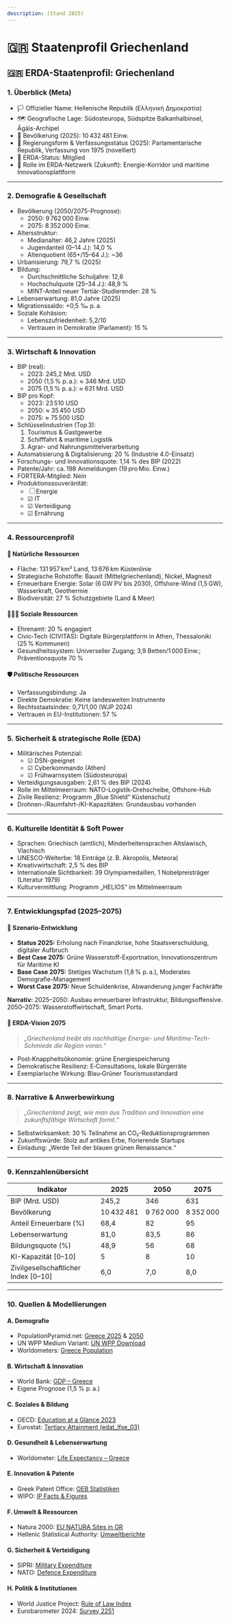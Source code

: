 ```yaml
---
description: (Stand 2025)
---
```


# 🇬🇷 Staatenprofil Griechenland

## 🇬🇷 ERDA-Staatenprofil: Griechenland

### 1. Überblick (Meta)

* 🏳️ Offizieller Name: Hellenische Republik (Ελληνική Δημοκρατία)
* 🗺️ Geografische Lage: Südosteuropa, Südspitze Balkanhalbinsel, Ägäis-Archipel
* 👥 Bevölkerung (2025): 10 432 481 Einw.
* 🧠 Regierungsform & Verfassungsstatus (2025): Parlamentarische Republik, Verfassung von 1975 (novelliert)
* 📅 ERDA-Status: Mitglied
* 🧭 Rolle im ERDA-Netzwerk (Zukunft): Energie-Korridor und maritime Innovationsplattform

***

### 2. Demografie & Gesellschaft

* Bevölkerung (2050/2075-Prognose):
  * 2050: 9 762 000 Einw.
  * 2075: 8 352 000 Einw.
* Altersstruktur:
  * Medianalter: 46,2 Jahre (2025)
  * Jugendanteil (0–14 J.): 14,0 %
  * Altenquotient (65+/15–64 J.): \~36
* Urbanisierung: 79,7 % (2025)
* Bildung:
  * Durchschnittliche Schuljahre: 12,6
  * Hochschulquote (25–34 J.): 48,9 %
  * MINT-Anteil neuer Tertiär-Studierender: 28 %
* Lebenserwartung: 81,0 Jahre (2025)
* Migrationssaldo: +0,5 ‰ p. a.
* Soziale Kohäsion:
  * Lebenszufriedenheit: 5,2/10
  * Vertrauen in Demokratie (Parlament): 15 %

***

### 3. Wirtschaft & Innovation

* BIP (real):
  * 2023: 245,2 Mrd. USD
  * 2050 (1,5 % p. a.): ≈ 346 Mrd. USD
  * 2075 (1,5 % p. a.): ≈ 631 Mrd. USD
* BIP pro Kopf:
  * 2023: 23 510 USD
  * 2050: ≈ 35 450 USD
  * 2075: ≈ 75 500 USD
* Schlüsselindustrien (Top 3):
  1. Tourismus & Gastgewerbe
  2. Schifffahrt & maritime Logistik
  3. Agrar- und Nahrungsmittelverarbeitung
* Automatisierung & Digitalisierung: 20 % (Industrie 4.0-Einsatz)
* Forschungs- und Innovationsquote: 1,14 % des BIP (2022)
* Patente/Jahr: ca. 198 Anmeldungen (19 pro Mio. Einw.)
* FORTERA-Mitglied: Nein
* Produktionssouveränität:
  * ☐ Energie
  * ☑ IT
  * ☑ Verteidigung
  * ☑ Ernährung

***

### 4. Ressourcenprofil

#### 🌱 Natürliche Ressourcen

* Fläche: 131 957 km² Land, 13 676 km Küstenlinie
* Strategische Rohstoffe: Bauxit (Mittelgriechenland), Nickel, Magnesit
* Erneuerbare Energie: Solar (6 GW PV bis 2030), Offshore-Wind (1,5 GW), Wasserkraft, Geothermie
* Biodiversität: 27 % Schutzgebiete (Land & Meer)

#### 🧑‍🤝‍🧑 Soziale Ressourcen

* Ehrenamt: 20 % engagiert
* Civic‑Tech (CIVITAS): Digitale Bürgerplattform in Athen, Thessaloniki (25 % Kommunen)
* Gesundheitssystem: Universeller Zugang; 3,9 Betten/1 000 Einw.; Präventionsquote 70 %

#### 🛡️ Politische Ressourcen

* Verfassungsbindung: Ja
* Direkte Demokratie: Keine landesweiten Instrumente
* Rechtsstaatsindex: 0,71/1,00 (WJP 2024)
* Vertrauen in EU-Institutionen: 57 %

***

### 5. Sicherheit & strategische Rolle (EDA)

* Militärisches Potenzial:
  * ☑ DSN-geeignet
  * ☑ Cyberkommando (Athen)
  * ☑ Frühwarnsystem (Südosteuropa)
* Verteidigungsausgaben: 2,61 % des BIP (2024)
* Rolle im Mittelmeerraum: NATO-Logistik-Drehscheibe, Offshore-Hub
* Zivile Resilienz: Programm „Blue Shield“ Küstenschutz
* Drohnen-/Raumfahrt-/KI-Kapazitäten: Grundausbau vorhanden

***

### 6. Kulturelle Identität & Soft Power

* Sprachen: Griechisch (amtlich), Minderheitensprachen Altslawisch, Vlachisch
* UNESCO-Welterbe: 18 Einträge (z. B. Akropolis, Meteora)
* Kreativwirtschaft: 2,5 % des BIP
* Internationale Sichtbarkeit: 39 Olympiamedaillen, 1 Nobelpreisträger (Literatur 1979)
* Kulturvermittlung: Programm „HELIOS“ im Mittelmeerraum

***

### 7. Entwicklungspfad (2025–2075)

#### 🔭 Szenario-Entwicklung

* **Status 2025:** Erholung nach Finanzkrise, hohe Staatsverschuldung, digitaler Aufbruch
* **Best Case 2075:** Grüne Wasserstoff-Exportnation, Innovationszentrum für Maritime KI
* **Base Case 2075:** Stetiges Wachstum (1,8 % p. a.), Moderates Demografie-Management
* **Worst Case 2075:** Neue Schuldenkrise, Abwanderung junger Fachkräfte

**Narrativ:** 2025–2050: Ausbau erneuerbarer Infrastruktur, Bildungsoffensive. 2050–2075: Wasserstoffwirtschaft, Smart Ports.

#### 🚀 ERDA-Vision 2075

> _„Griechenland treibt als nachhaltige Energie- und Maritime-Tech-Schmiede die Region voran.“_

* Post‑Knappheitsökonomie: grüne Energiespeicherung
* Demokratische Resilienz: E‑Consultations, lokale Bürgerräte
* Exemplarische Wirkung: Blau‑Grüner Tourismusstandard

***

### 8. Narrative & Anwerbewirkung

> _„Griechenland zeigt, wie man aus Tradition und Innovation eine zukunftsfähige Wirtschaft formt.“_

* Selbstwirksamkeit: 30 % Teilnahme an CO₂-Reduktionsprogrammen
* Zukunftswürde: Stolz auf antikes Erbe, florierende Startups
* Einladung: „Werde Teil der blauen grünen Renaissance.“

***

### 9. Kennzahlenübersicht

| Indikator                             | 2025       | 2050      | 2075      |
| ------------------------------------- | ---------- | --------- | --------- |
| BIP (Mrd. USD)                        | 245,2      | 346       | 631       |
| Bevölkerung                           | 10 432 481 | 9 762 000 | 8 352 000 |
| Anteil Erneuerbare (%)                | 68,4       | 82        | 95        |
| Lebenserwartung                       | 81,0       | 83,5      | 86        |
| Bildungsquote (%)                     | 48,9       | 56        | 68        |
| KI-Kapazität \[0–10]                  | 5          | 8         | 10        |
| Zivilgesellschaftlicher Index \[0–10] | 6,0        | 7,0       | 8,0       |

***

### 10. Quellen & Modellierungen

#### A. Demografie

* PopulationPyramid.net: [Greece 2025](https://www.populationpyramid.net/greece/2025/) & [2050](https://www.populationpyramid.net/greece/2050/)
* UN WPP Medium Variant: [UN WPP Download](https://population.un.org/wpp/Download/Standard/Population/)
* Worldometers: [Greece Population](https://www.worldometers.info/world-population/greece-population/)

#### B. Wirtschaft & Innovation

* World Bank: [GDP – Greece](https://data.worldbank.org/indicator/NY.GDP.MKTP.CD?locations=GR)
* Eigene Prognose (1,5 % p. a.)

#### C. Soziales & Bildung

* OECD: [Education at a Glance 2023](https://www.oecd.org/education/education-at-a-glance/)
* Eurostat: [Tertiary Attainment (edat\_lfse\_03)](https://ec.europa.eu/eurostat/databrowser/view/EDAT_LFSE_03)

#### D. Gesundheit & Lebenserwartung

* Worldometer: [Life Expectancy – Greece](https://www.worldometers.info/demographics/life-expectancy/greece-life-expectancy/)

#### E. Innovation & Patente

* Greek Patent Office: [OEB Statistiken](https://www.oeb.gr/)
* WIPO: [IP Facts & Figures](https://www.wipo.int/ipstats/en/)

#### F. Umwelt & Ressourcen

* Natura 2000: [EU NATURA Sites in GR](https://natura2000.eea.europa.eu/)
* Hellenic Statistical Authority: [Umweltberichte](https://www.statistics.gr/)

#### G. Sicherheit & Verteidigung

* SIPRI: [Military Expenditure](https://www.sipri.org/databases/milex)
* NATO: [Defence Expenditure](https://www.nato.int/cps/en/natohq/topics_49198.htm)

#### H. Politik & Institutionen

* World Justice Project: [Rule of Law Index](https://worldjusticeproject.org/)
* Eurobarometer 2024: [Survey 2251](https://europa.eu/eurobarometer/surveys/survey-detail/2251)
